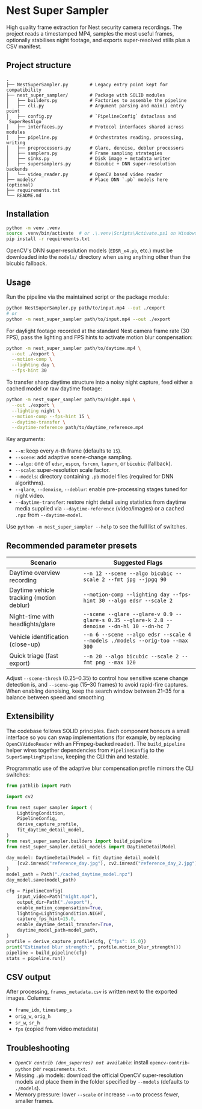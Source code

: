 # Nest Super Sampler

High quality frame extraction for Nest security camera recordings. The project reads a
timestamped MP4, samples the most useful frames, optionally stabilises night footage,
and exports super-resolved stills plus a CSV manifest.

## Project structure

```
.
├── NestSuperSampler.py        # Legacy entry point kept for compatibility
├── nest_super_sampler/        # Package with SOLID modules
│   ├── builders.py            # Factories to assemble the pipeline
│   ├── cli.py                 # Argument parsing and main() entry point
│   ├── config.py              # `PipelineConfig` dataclass and `SuperResAlgo`
│   ├── interfaces.py          # Protocol interfaces shared across modules
│   ├── pipeline.py            # Orchestrates reading, processing, writing
│   ├── preprocessors.py       # Glare, denoise, deblur processors
│   ├── samplers.py            # Frame sampling strategies
│   ├── sinks.py               # Disk image + metadata writer
│   ├── supersamplers.py       # Bicubic + DNN super-resolution backends
│   └── video_reader.py        # OpenCV based video reader
├── models/                    # Place DNN `.pb` models here (optional)
├── requirements.txt
└── README.md
```

## Installation

```bash
python -m venv .venv
source .venv/bin/activate  # or .\.venv\Scripts\Activate.ps1 on Windows
pip install -r requirements.txt
```

OpenCV's DNN super-resolution models (`EDSR_x4.pb`, etc.) must be downloaded into the
`models/` directory when using anything other than the bicubic fallback.

## Usage

Run the pipeline via the maintained script or the package module:

```bash
python NestSuperSampler.py path/to/input.mp4 --out ./export
# or
python -m nest_super_sampler path/to/input.mp4 --out ./export
```

For daylight footage recorded at the standard Nest camera frame rate (30 FPS), pass the
lighting and FPS hints to activate motion blur compensation:

```bash
python -m nest_super_sampler path/to/daytime.mp4 \
  --out ./export \
  --motion-comp \
  --lighting day \
  --fps-hint 30
```

To transfer sharp daytime structure into a noisy night capture, feed either a cached model or
raw daytime footage:

```bash
python -m nest_super_sampler path/to/night.mp4 \
  --out ./export \
  --lighting night \
  --motion-comp --fps-hint 15 \
  --daytime-transfer \
  --daytime-reference path/to/daytime_reference.mp4
```

Key arguments:

- `--n`: keep every _n_-th frame (defaults to `15`).
- `--scene`: add adaptive scene-change sampling.
- `--algo`: one of `edsr`, `espcn`, `fsrcnn`, `lapsrn`, or `bicubic` (fallback).
- `--scale`: super-resolution scale factor.
- `--models`: directory containing `.pb` model files (required for DNN algorithms).
- `--glare`, `--denoise`, `--deblur`: enable pre-processing stages tuned for night video.
- `--daytime-transfer`: restore night detail using statistics from daytime media supplied
  via `--daytime-reference` (video/images) or a cached `.npz` from `--daytime-model`.

Use `python -m nest_super_sampler --help` to see the full list of switches.

## Recommended parameter presets

| Scenario | Suggested Flags |
| --- | --- |
| Daytime overview recording | `--n 12 --scene --algo bicubic --scale 2 --fmt jpg --jpgq 90`
| Daytime vehicle tracking (motion deblur) | `--motion-comp --lighting day --fps-hint 30 --algo edsr --scale 2`
| Night-time with headlights/glare | `--scene --glare --glare-v 0.9 --glare-s 0.35 --glare-k 2.8 --denoise --dn-hl 10 --dn-hc 7`
| Vehicle identification (close-up) | `--n 6 --scene --algo edsr --scale 4 --models ./models --orig-too --max 300`
| Quick triage (fast export) | `--n 20 --algo bicubic --scale 2 --fmt png --max 120`

Adjust `--scene-thresh` (0.25–0.35) to control how sensitive scene change detection is, and
`--scene-gap` (15–30 frames) to avoid rapid-fire captures. When enabling denoising, keep the
search window between 21–35 for a balance between speed and smoothing.

## Extensibility

The codebase follows SOLID principles. Each component honours a small interface so you can
swap implementations (for example, by replacing `OpenCVVideoReader` with an FFmpeg-backed
reader). The `build_pipeline` helper wires together dependencies from `PipelineConfig` to the
`SuperSamplingPipeline`, keeping the CLI thin and testable.

Programmatic use of the adaptive blur compensation profile mirrors the CLI switches:

```python
from pathlib import Path

import cv2

from nest_super_sampler import (
    LightingCondition,
    PipelineConfig,
    derive_capture_profile,
    fit_daytime_detail_model,
)
from nest_super_sampler.builders import build_pipeline
from nest_super_sampler.detail_models import DaytimeDetailModel

day_model: DaytimeDetailModel = fit_daytime_detail_model(
    [cv2.imread("reference_day.jpg"), cv2.imread("reference_day_2.jpg")]
)
model_path = Path("./cached_daytime_model.npz")
day_model.save(model_path)

cfg = PipelineConfig(
    input_video=Path("night.mp4"),
    output_dir=Path("./export"),
    enable_motion_compensation=True,
    lighting=LightingCondition.NIGHT,
    capture_fps_hint=15.0,
    enable_daytime_detail_transfer=True,
    daytime_model_path=model_path,
)
profile = derive_capture_profile(cfg, {"fps": 15.0})
print("Estimated blur strength:", profile.motion_blur_strength())
pipeline = build_pipeline(cfg)
stats = pipeline.run()
```

## CSV output

After processing, `frames_metadata.csv` is written next to the exported images. Columns:

- `frame_idx`, `timestamp_s`
- `orig_w`, `orig_h`
- `sr_w`, `sr_h`
- `fps` (copied from video metadata)

## Troubleshooting

- _`OpenCV contrib (dnn_superres) not available`_: install `opencv-contrib-python` per
  `requirements.txt`.
- Missing `.pb` models: download the official OpenCV super-resolution models and place them in
  the folder specified by `--models` (defaults to `./models`).
- Memory pressure: lower `--scale` or increase `--n` to process fewer, smaller frames.
